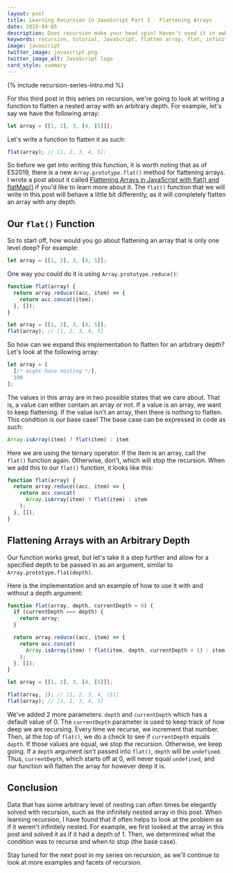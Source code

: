 ```yaml
---
layout: post
title: Learning Recursion in JavaScript Part 3 - Flattening Arrays
date: 2019-04-05
description: Does recursion make your head spin? Haven't used it in awhile and want a refresher? If so, this series is for you.
keywords: recursion, tutorial, JavaScript, flatten array, flat, infinitely nested array
image: javascript
twitter_image: javascript.png
twitter_image_alt: JavaScript logo
card_style: summary
---
```


{% include recursion-series-intro.md %}

For this third post in this series on recursion, we're going to look at writing a function to flatten a nested array with an arbitrary depth. For example, let's say we have the following array:

```js
let array = [[1, 2], 3, [4, [5]]];
```

Let's write a function to flatten it as such:

```js
flat(array); // [1, 2, 3, 4, 5];
```

So before we get into writing this function, it is worth noting that as of ES2019, there is a new `Array.prototype.flat()` method for flattening arrays. I wrote a post about it called [Flattening Arrays in JavaScript with flat() and flatMap()](/2019/03/09/flattening-arrays-in-javascript-with-flat-and-flatMap.html) if you'd like to learn more about it. The `flat()` function that we will write in this post will behave a little bit differently, as it will completely flatten an array with any depth.

## Our `flat()` Function

So to start off, how would you go about flattening an array that is only one level deep? For example:

```js
let array = [[1, 2], 3, [4, 5]];
```

One way you could do it is using `Array.prototype.reduce()`:

```js
function flat(array) {
  return array.reduce((acc, item) => {
    return acc.concat(item);
  }, []);
}

let array = [[1, 2], 3, [4, 5]];
flat(array); // [1, 2, 3, 4, 5]
```

So how can we expand this implementation to flatten for an arbitrary depth? Let's look at the following array:

```js
let array = [
  [/* might have nesting */],
  100
];
```

The values in this array are in two possible states that we care about. That is, a value can either contain an array or not. If a value is an array, we want to keep flattening. If the value isn't an array, then there is nothing to flatten. This condition is our base case! The base case can be expressed in code as such:

```js
Array.isArray(item) ? flat(item) : item
```

Here we are using the ternary operator. If the item is an array, call the `flat()` function again. Otherwise, don't, which will stop the recursion. When we add this to our `flat()` function, it looks like this:

```js
function flat(array) {
  return array.reduce((acc, item) => {
    return acc.concat(
      Array.isArray(item) ? flat(item) : item
    );
  }, []);
}
```

## Flattening Arrays with an Arbitrary Depth

Our function works great, but let's take it a step further and allow for a specified depth to be passed in as an argument, similar to `Array.prototype.flat(depth)`.

Here is the implementation and an example of how to use it with and without a depth argument:

```js
function flat(array, depth, currentDepth = 0) {
  if (currentDepth === depth) {
    return array;
  }

  return array.reduce((acc, item) => {    
    return acc.concat(
      Array.isArray(item) ? flat(item, depth, currentDepth + 1) : item
    );
  }, []);
}

let array = [[1, 2], 3, [4, [5]]];

flat(array, 1); // [1, 2, 3, 4, [5]]
flat(array); // [1, 2, 3, 4, 5]
```

We've added 2 more parameters: `depth` and `currentDepth` which has a default value of 0. The `currentDepth` parameter is used to keep track of how deep we are recursing. Every time we recurse, we increment that number. Then, at the top of `flat()`, we do a check to see if `currentDepth` equals `depth`. If those values are equal, we stop the recursion. Otherwise, we keep going. If a `depth` argument isn't passed into `flat()`, `depth` will be `undefined`. Thus, `currentDepth`, which starts off at 0, will never equal `undefined`, and our function will flatten the array for however deep it is.

## Conclusion

Data that has some arbitrary level of nesting can often times be elegantly solved with recursion, such as the infinitely nested array in this post. When learning recursion, I have found that if often helps to look at the problem as if it weren't infinitely nested. For example, we first looked at the array in this post and solved it as if it had a depth of 1. Then, we determined what the condition was to recurse and when to stop (the base case).

Stay tuned for the next post in my series on recursion, as we'll continue to look at more examples and facets of recursion.
